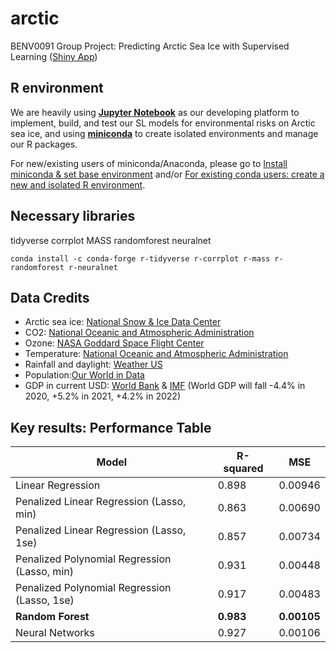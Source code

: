 # arctic
BENV0091 Group Project: Predicting Arctic Sea Ice with Supervised Learning ([Shiny App](https://grouporangearcticiceextent.shinyapps.io/shiny/?_ga=2.114418575.940438834.1607903962-2063170584.1607903962))

## R environment
We are heavily using [**Jupyter Notebook**](https://jupyter.org/) as our developing platform to implement, build, and test our SL models for environmental risks on Arctic sea ice, and using [**miniconda**](https://docs.conda.io/en/latest/miniconda.html) to create isolated environments and manage our R packages.

For new/existing users of miniconda/Anaconda, please go to [Install miniconda & set base environment](https://github.com/realgjl/r_basic/blob/master/README.md#install-miniconda--set-base-environment-python) and/or [For existing conda users: create a new and isolated R environment](https://github.com/realgjl/r_basic/blob/master/README.md#for-existing-conda-users-create-a-new-and-isolated-r-environment).

## Necessary libraries
tidyverse corrplot MASS randomforest neuralnet
```terminal
conda install -c conda-forge r-tidyverse r-corrplot r-mass r-randomforest r-neuralnet
```

## Data Credits
- Arctic sea ice: [National Snow & Ice Data Center](https://nsidc.org/arcticseaicenews/sea-ice-tools/)
- CO2: [National Oceanic and Atmospheric Administration](https://climate.nasa.gov/vital-signs/carbon-dioxide/)
- Ozone: [NASA Goddard Space Flight Center](https://ozonewatch.gsfc.nasa.gov/meteorology/NH.html)
- Temperature: [National Oceanic and Atmospheric Administration](https://www.ncdc.noaa.gov/cag/global/time-series)
- Rainfall and daylight: [Weather US](https://www.weather-us.com/en/alaska-usa/north-pole-climate)
- Population:[Our World in Data](https://ourworldindata.org/grapher/projected-population-by-country?tab=chart&stackMode=absolute&time=1967..latest&country=~OWID_WRL&region=World)
- GDP in current USD: [World Bank](https://data.worldbank.org/indicator/NY.GDP.MKTP.CD?end=2019&start=1960) & [IMF](https://www.imf.org/external/datamapper/NGDP_RPCH@WEO/OEMDC/ADVEC/WEOWORLD) (World GDP will fall -4.4% in 2020, +5.2% in 2021, +4.2% in 2022)

## Key results: Performance Table
| Model                                       | R-squared |   MSE  |
| --------------------------------------------|-----------|--------| 
|Linear Regression                            | 0.898     | 0.00946|
|Penalized Linear Regression (Lasso, min)     | 0.863     | 0.00690|
|Penalized Linear Regression (Lasso, 1se)     | 0.857     | 0.00734|
|Penalized Polynomial Regression (Lasso, min) | 0.931     | 0.00448|
|Penalized Polynomial Regression (Lasso, 1se) | 0.917     | 0.00483|
|**Random Forest**                            | **0.983** |  **0.00105**| 
|Neural Networks                              | 0.927     | 0.00106|
